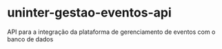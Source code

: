 # uninter-gestao-eventos-api
API para a integração da plataforma de gerenciamento de eventos com o banco de dados
